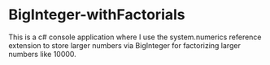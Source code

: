# BigInteger-withFactorials
This is a c# console application where I use the system.numerics reference extension to store larger numbers via BigInteger for factorizing larger numbers like 10000.
